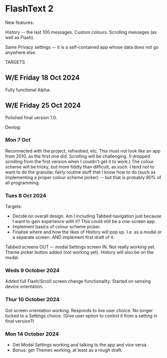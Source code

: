 # FlashText 2

New features:

History -- the last 100 messages.
Custom colours.
Scrolling messages (as well as Flash).

Same Privacy settings -- it is a self-contained app whose data does not go anywhere else.

TARGETS

## W/E Friday 18 Oct 2024

Fully functional Alpha.

## W/E Friday 25 Oct 2024

Polished final version 1.0.

Devlog:

### Mon 7 Oct

Reconnected with the project, refreshed, etc. This must not look like an app from 2010, as the first one did. Scrolling will be challenging. (I dropped scrolling from the first version when I couldn't get it to work.) The colour scheme will be tricky, but more fiddly than difficult, as such. I tend not to want to do the granular, fairly routine stuff that I know how to do (such as implementing a proper colour scheme picker) -- but that is probably 90% of all programming.

### Tues 8 Oct 2024

Targets:

- Decide on overall design. Am I including Tabbed navigation just because I want to gain experience with it? This could still be a one-screen app.
- Implement basics of colour scheme picker.
- Finalise where and how the likes of History will pop up. I.e. as a modal or a separate screen. AND implement first draft of it.

Tabbed screens OUT -- modal Settings screen IN. Not really working yet.
Theme picker button added (not working yet).
History will also be on the modal.

### Weds 9 October 2024

Added full Flash/Scroll screen change functionality.
Started on sensing device orientation.

### Thur 10 October 2024

Got screen orientation working. Responds to live user choice. No longer locked to a Settings choice. (Give user option to control it from a setting in final version?)

### Mon 14 October 2024

- Get Modal Settings working and talking to the app and vice versa.
- Bonus: get Themes working, at least as a rough draft.
